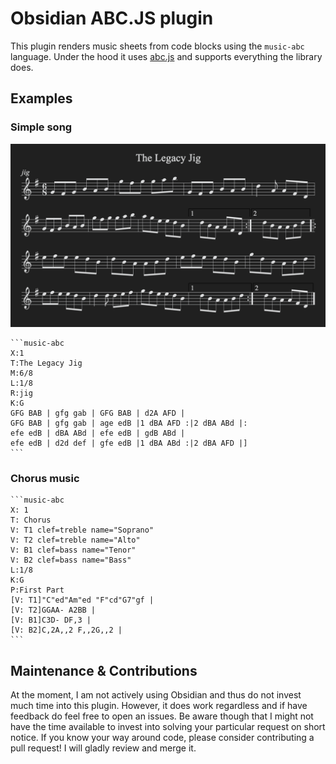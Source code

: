 # Obsidian ABC.JS plugin

This plugin renders music sheets from code blocks using the `music-abc` language. Under the hood it uses [abc.js](https://paulrosen.github.io/abcjs/) and supports everything the library does.

## Examples

### Simple song

![Example music sheet](example.png)

    ```music-abc
    X:1
    T:The Legacy Jig
    M:6/8
    L:1/8
    R:jig
    K:G
    GFG BAB | gfg gab | GFG BAB | d2A AFD |
    GFG BAB | gfg gab | age edB |1 dBA AFD :|2 dBA ABd |:
    efe edB | dBA ABd | efe edB | gdB ABd |
    efe edB | d2d def | gfe edB |1 dBA ABd :|2 dBA AFD |]
    ```

### Chorus music

    ```music-abc
    X: 1
    T: Chorus
    V: T1 clef=treble name="Soprano"
    V: T2 clef=treble name="Alto"
    V: B1 clef=bass name="Tenor"
    V: B2 clef=bass name="Bass"
    L:1/8
    K:G
    P:First Part
    [V: T1]"C"ed"Am"ed "F"cd"G7"gf |
    [V: T2]GGAA- A2BB |
    [V: B1]C3D- DF,3 |
    [V: B2]C,2A,,2 F,,2G,,2 |
    ```

## Maintenance & Contributions

At the moment, I am not actively using Obsidian and thus do not invest much time into this plugin. However, it does work regardless and if have feedback do feel free to open an issues. Be aware though that I might not have the time available to invest into solving your particular request on short notice. If you know your way around code, please consider contributing a pull request! I will gladly review and merge it.
